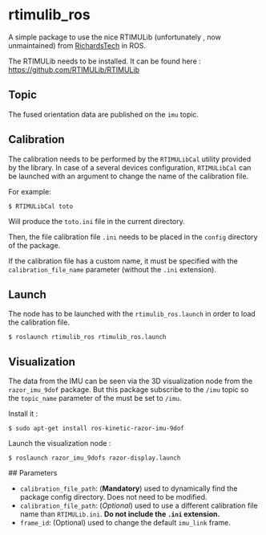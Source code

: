 # rtimulib_ros
A simple package to use the nice RTIMULib (unfortunately , now unmaintained) from [RichardsTech](https://richardstechnotes.wordpress.com/) in ROS.

The RTIMULib needs to be installed. It can be found here : <https://github.com/RTIMULib/RTIMULib>

## Topic
The fused orientation data are published on the `imu` topic.

## Calibration
The calibration needs to be performed by the `RTIMULibCal` utility provided by the library.
In case of a several devices configuration, `RTIMULibCal` can be launched with an argument to change the name of the calibration file.

For example:

    $ RTIMULibCal toto

Will produce the `toto.ini` file in the current directory.

Then, the file calibration file `.ini` needs to be placed in the `config` directory of the package.

If the calibration file has a custom name, it must be specified with the `calibration_file_name` parameter (without the `.ini` extension).

## Launch
The node has to be launched with the `rtimulib_ros.launch` in order to load the calibration file.

    $ roslaunch rtimulib_ros rtimulib_ros.launch

## Visualization
The data from the IMU can be seen via the 3D visualization node from the `razor_imu_9dof` package. But this package subscribe to the `/imu` topic so the `topic_name` parameter of the must be set to `/imu`.

Install it :

    $ sudo apt-get install ros-kinetic-razor-imu-9dof
 
 Launch the visualization node :

    $ roslaunch razor_imu_9dofs razor-display.launch

## Parameters

- `calibration_file_path`: (**Mandatory**) used to dynamically find the package config directory. Does not need to be modified.
- `calibration_file_path`: (*Optional*) used to use a different calibration file name than `RTIMULib.ini`. **Do not include the `.ini` extension.**
- `frame_id`: (Optional) used to change the default `imu_link` frame.
